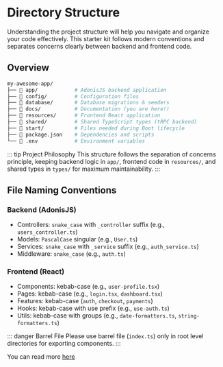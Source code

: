 # Directory Structure

Understanding the project structure will help you navigate and organize your code effectively. This starter kit follows modern conventions and separates concerns clearly between backend and frontend code.

## Overview

```bash
my-awesome-app/
├── 📁 app/            # AdonisJS backend application
├── 📁 config/         # Configuration files
├── 📁 database/       # Database migrations & seeders
├── 📁 docs/           # Documentation (you are here!)
├── 📁 resources/      # Frontend React application  
├── 📁 shared/         # Shared TypeScript types (tRPC backend)
├── 📁 start/          # Files needed during Boot lifecycle
├── 📄 package.json    # Dependencies and scripts
└── 📄 .env            # Environment variables
```

::: tip Project Philosophy
This structure follows the separation of concerns principle, keeping backend logic in `app/`, frontend code in `resources/`, and shared types in `types/` for maximum maintainability.
:::

## File Naming Conventions

### Backend (AdonisJS)

* Controllers: `snake_case` with `_controller` suffix (e.g., `users_controller.ts`)
* Models: `PascalCase` singular (e.g., `User.ts`)
* Services: `snake_case` with `_service` suffix (e.g., `auth_service.ts`)
* Middleware: `snake_case` (e.g., `auth.ts`)

### Frontend (React)

* Components: kebab-case (e.g., `user-profile.tsx`)
* Pages: kebab-case (e.g., `login.tsx`, `dashboard.tsx`)
* Features: kebab-case (`auth`, `checkout`, `payments`)
* Hooks: kebab-case with use prefix (e.g., `use-auth.ts`)
* Utils: kebab-case with groups (e.g., `date-formatters.ts`, `string-formatters.ts`)

::: danger Barrel File
Please use barrel file (`index.ts`) only in root level directories for exporting components. 
:::


You can read more [here](https://github.com/kettanaito/naming-cheatsheet)